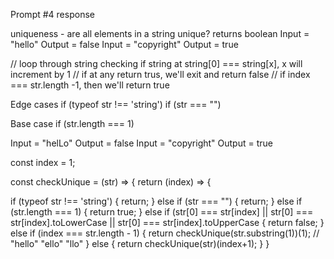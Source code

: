 Prompt #4 response

uniqueness - are all elements in a string unique? returns boolean
Input = "hello"
Output = false
Input = "copyright"
Output = true

// loop through string checking if string at string[0] === string[x], x will increment by 1 
// if at any return trus, we'll exit and return false
// if index === str.length -1, then we'll return true

Edge cases
	if (typeof str !== 'string')
  if (str === "")
  
Base case 
	if (str.length === 1)
  
Input = "helLo"
Output = false
Input = "copyright"
Output = true

const index = 1;

const checkUnique = (str) => {
	return (index) => {
  
  if (typeof str !== 'string') {
  	return;
  } else if (str === "") {
  	return;
  } else if (str.length === 1) {
  	return true;
  }	else if (str[0] === str[index] || str[0] === str[index].toLowerCase || str[0] === str[index].toUpperCase {
  	return false;
  }	else if (index === str.length - 1) {
  	return checkUnique(str.substring(1))(1);			// "hello" "ello" "llo"
  } else {
  	return checkUnique(str)(index+1);
  }
}